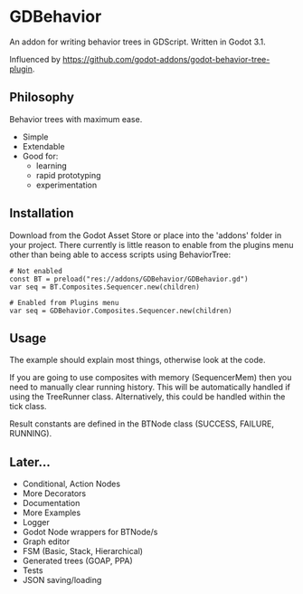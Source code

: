 # GDBehavior

An addon for writing behavior trees in GDScript.
Written in Godot 3.1.

Influenced by https://github.com/godot-addons/godot-behavior-tree-plugin.

## Philosophy

Behavior trees with maximum ease.

* Simple
* Extendable
* Good for:
  * learning
  * rapid prototyping
  * experimentation

## Installation
Download from the Godot Asset Store or place into the 'addons' folder in your project.
There currently is little reason to enable from the plugins menu other than being able to access scripts using BehaviorTree:

```gdscript
# Not enabled
const BT = preload("res://addons/GDBehavior/GDBehavior.gd")
var seq = BT.Composites.Sequencer.new(children)

# Enabled from Plugins menu
var seq = GDBehavior.Composites.Sequencer.new(children)
```

## Usage

The example should explain most things, otherwise look at the code.

If you are going to use composites with memory (SequencerMem) then you need to manually clear running history.
This will be automatically handled if using the TreeRunner class. Alternatively, this could be handled within the tick class.

Result constants are defined in the BTNode class (SUCCESS, FAILURE, RUNNING).

## Later...

* Conditional, Action Nodes
* More Decorators
* Documentation
* More Examples
* Logger
* Godot Node wrappers for BTNode/s
* Graph editor
* FSM (Basic, Stack, Hierarchical)
* Generated trees (GOAP, PPA)
* Tests
* JSON saving/loading